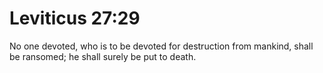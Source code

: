 # Leviticus 27:29

No one devoted, who is to be devoted for destruction from mankind, shall be ransomed; he shall surely be put to death.
